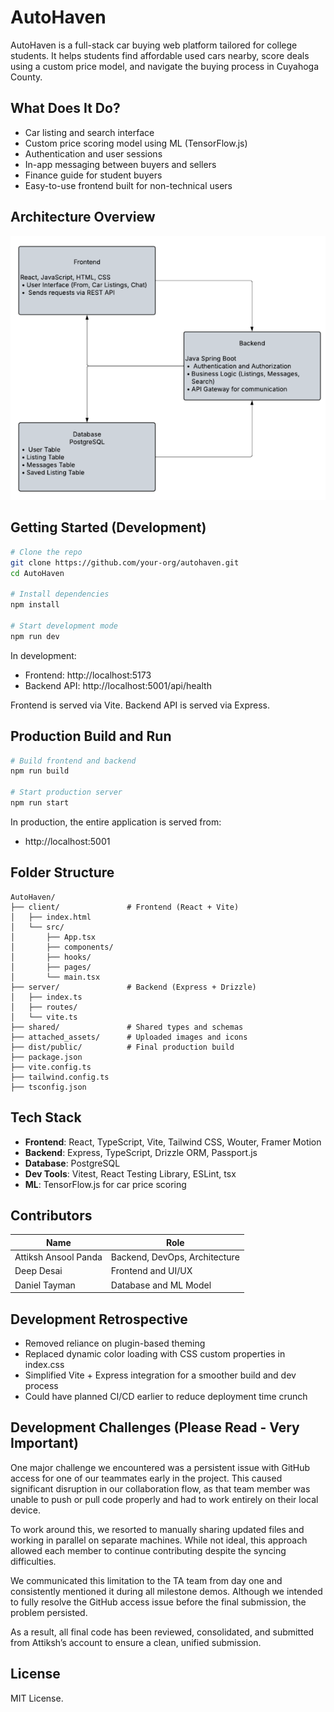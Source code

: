 # AutoHaven

AutoHaven is a full-stack car buying web platform tailored for college students. It helps students find affordable used cars nearby, score deals using a custom price model, and navigate the buying process in Cuyahoga County.

## What Does It Do?

- Car listing and search interface
- Custom price scoring model using ML (TensorFlow.js)
- Authentication and user sessions
- In-app messaging between buyers and sellers
- Finance guide for student buyers
- Easy-to-use frontend built for non-technical users

## Architecture Overview

![Architecture Diagram](design.png)

## Getting Started (Development)

```bash
# Clone the repo
git clone https://github.com/your-org/autohaven.git
cd AutoHaven

# Install dependencies
npm install

# Start development mode
npm run dev
```

In development:
- Frontend: http://localhost:5173
- Backend API: http://localhost:5001/api/health

Frontend is served via Vite. Backend API is served via Express.

## Production Build and Run

```bash
# Build frontend and backend
npm run build

# Start production server
npm run start
```

In production, the entire application is served from:
- http://localhost:5001

## Folder Structure

```
AutoHaven/
├── client/               # Frontend (React + Vite)
│   ├── index.html
│   └── src/
│       ├── App.tsx
│       ├── components/
│       ├── hooks/
│       ├── pages/
│       └── main.tsx
├── server/               # Backend (Express + Drizzle)
│   ├── index.ts
│   ├── routes/
│   └── vite.ts
├── shared/               # Shared types and schemas
├── attached_assets/      # Uploaded images and icons
├── dist/public/          # Final production build
├── package.json
├── vite.config.ts
├── tailwind.config.ts
├── tsconfig.json
```

## Tech Stack

- **Frontend**: React, TypeScript, Vite, Tailwind CSS, Wouter, Framer Motion
- **Backend**: Express, TypeScript, Drizzle ORM, Passport.js
- **Database**: PostgreSQL
- **Dev Tools**: Vitest, React Testing Library, ESLint, tsx
- **ML**: TensorFlow.js for car price scoring

## Contributors

| Name                  | Role                          |
|-----------------------|-------------------------------|
| Attiksh Ansool Panda  | Backend, DevOps, Architecture |
| Deep Desai            | Frontend and UI/UX            |
| Daniel Tayman         | Database and ML Model         |

## Development Retrospective

- Removed reliance on plugin-based theming
- Replaced dynamic color loading with CSS custom properties in index.css
- Simplified Vite + Express integration for a smoother build and dev process
- Could have planned CI/CD earlier to reduce deployment time crunch

## Development Challenges (Please Read - Very Important)

One major challenge we encountered was a persistent issue with GitHub access for one of our teammates early in the project. This caused significant disruption in our collaboration flow, as that team member was unable to push or pull code properly and had to work entirely on their local device.

To work around this, we resorted to manually sharing updated files and working in parallel on separate machines. While not ideal, this approach allowed each member to continue contributing despite the syncing difficulties.

We communicated this limitation to the TA team from day one and consistently mentioned it during all milestone demos. Although we intended to fully resolve the GitHub access issue before the final submission, the problem persisted.

As a result, all final code has been reviewed, consolidated, and submitted from Attiksh’s account to ensure a clean, unified submission.

## License

MIT License.